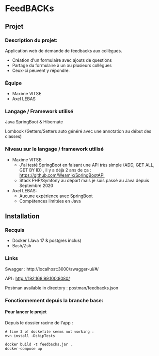 # FeedBACKs

## Projet

### Description du projet:

Application web de demande de feedbacks aux collègues.

- Création d'un formulaire avec ajouts de questions
- Partage du formulaire à un ou plusieurs collègues
- Ceux-ci peuvent y répondre.

### Équipe

- Maxime VITSE
- Axel LEBAS

### Langage / Framework utilisé

Java SpringBoot & Hibernate

Lombook (Getters/Setters auto généré avec une annotation au début des classes)

### Niveau sur le langage / framework utilisé

- Maxime VITSE:
    - J'ai testé SpringBoot en faisant une API très simple (ADD, GET ALL, GET BY ID) , il y a déjà 2 ans de ça : https://github.com/Weamix/SpringBootAPI 
    - Stack PHP/Symfony au départ mais je suis passé au Java depuis Septembre 2020
- Axel LEBAS:
    - Aucune expérience avec SpringBoot
    - Compétences limitées en Java

## Installation

### Recquis

- Docker (Java 17 & postgres inclus)
- Bash/Zsh

### Links

Swagger : http://localhost:3000/swagger-ui/#/

API : http://192.168.99.100:8080/

Postman available in directory : postman/feedbacks.json

### Fonctionnement depuis la branche base:

#### Pour lancer le projet

Depuis le dossier racine de l'app :
```
# line 3 of dockefile seems not working :
mvn install -DskipTests

docker build -t feedbacks.jar .
docker-compose up
```